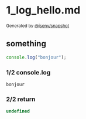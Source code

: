 # 1_log_hello.md

<sub>
  Generated by <a href="https://github.com/jsenv/core/tree/main/packages/independent/snapshot">@jsenv/snapshot</a>
</sub>

## something

```js
console.log("bonjour");
```

### 1/2 console.log

```console
bonjour
```

### 2/2 return

```js
undefined
```